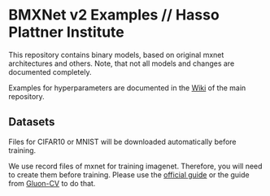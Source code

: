 # BMXNet v2 Examples // Hasso Plattner Institute

This repository contains binary models, based on original mxnet architectures and others.
Note, that not all models and changes are documented completely.

Examples for hyperparameters are documented in the [Wiki](https://github.com/hpi-xnor/BMXNet-v2/wikis/hyperparameters) of the main repository.

## Datasets

Files for CIFAR10 or MNIST will be downloaded automatically before training.

We use record files of mxnet for training imagenet.
Therefore, you will need to create them before training.
Please use the [official guide](https://mxnet.incubator.apache.org/tutorials/vision/large_scale_classification.html) or the guide from [Gluon-CV](https://gluon-cv.mxnet.io/build/examples_datasets/recordio.html#imagerecord-file-for-imagenet) to do that.
